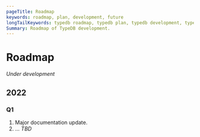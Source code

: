 ```yaml
---
pageTitle: Roadmap
keywords: roadmap, plan, development, future
longTailKeywords: typedb roadmap, typedb plan, typedb development, typedb future
Summary: Roadmap of TypeDB development.
---
```


# Roadmap

*Under development*

## 2022

### Q1

1. Major documentation update.
2. ... _TBD_

